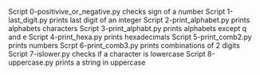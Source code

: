 Script 0-positivive_or_negative.py checks sign of a number
Script 1-last_digit.py  prints last digit of an integer
Script 2-print_alphabet.py prints alphabets characters
Script 3-print_alphabt.py prints alphabets except q and e
 Script 4-print_hexa.py prints hexadecimals
Script 5-print_comb2.py prints numbers
Scrpt 6-print_comb3.py prints combinations of 2 digits
Script 7-islower.py checks if a character is lowercase
Script 8-uppercase.py prints a string in uppercase

